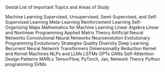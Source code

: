 Gestal List of Important Topics and Areas of Study

Machine Learning
Supervised, Unsupervised, Semi-Supervised, and Self-Supervised Learning
Meta-Learning
Reinforcement Learning
Self-Organizing Maps
Mathematics for Machine Learning
Linear Algebra
Linear and Nonlinear Programming 
Applied Matrix Theory
Artificial Neural Networks
Convolutional Neural Networks
Neuroevolution
Evolutionary Programming
Evolutionary Strategies
Quality Diversity
Deep Learning
Recurrent Neural Network
Transformers
Dimensionality Reduction
Kernel and Kernel Machines
NLPs and LLMs
LSTMs
GPTs
GANs
Self-Atttention
Design Patterns
MARLs
TensorFlow, PyTorch, Jax, 
Network Theory
Python programming
SVMs